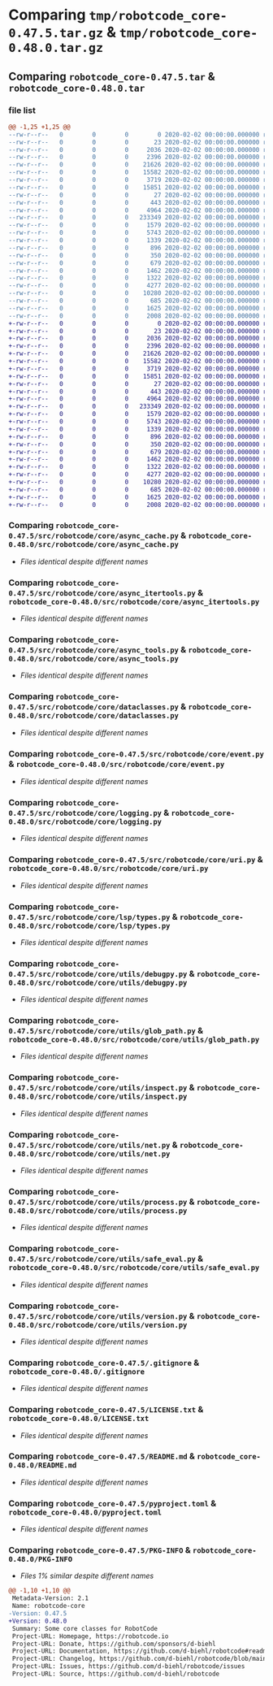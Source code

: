 # Comparing `tmp/robotcode_core-0.47.5.tar.gz` & `tmp/robotcode_core-0.48.0.tar.gz`

## Comparing `robotcode_core-0.47.5.tar` & `robotcode_core-0.48.0.tar`

### file list

```diff
@@ -1,25 +1,25 @@
--rw-r--r--   0        0        0        0 2020-02-02 00:00:00.000000 robotcode_core-0.47.5/src/robotcode/core/__init__.py
--rw-r--r--   0        0        0       23 2020-02-02 00:00:00.000000 robotcode_core-0.47.5/src/robotcode/core/__version__.py
--rw-r--r--   0        0        0     2036 2020-02-02 00:00:00.000000 robotcode_core-0.47.5/src/robotcode/core/async_cache.py
--rw-r--r--   0        0        0     2396 2020-02-02 00:00:00.000000 robotcode_core-0.47.5/src/robotcode/core/async_itertools.py
--rw-r--r--   0        0        0    21626 2020-02-02 00:00:00.000000 robotcode_core-0.47.5/src/robotcode/core/async_tools.py
--rw-r--r--   0        0        0    15582 2020-02-02 00:00:00.000000 robotcode_core-0.47.5/src/robotcode/core/dataclasses.py
--rw-r--r--   0        0        0     3719 2020-02-02 00:00:00.000000 robotcode_core-0.47.5/src/robotcode/core/event.py
--rw-r--r--   0        0        0    15851 2020-02-02 00:00:00.000000 robotcode_core-0.47.5/src/robotcode/core/logging.py
--rw-r--r--   0        0        0       27 2020-02-02 00:00:00.000000 robotcode_core-0.47.5/src/robotcode/core/py.typed
--rw-r--r--   0        0        0      443 2020-02-02 00:00:00.000000 robotcode_core-0.47.5/src/robotcode/core/types.py
--rw-r--r--   0        0        0     4964 2020-02-02 00:00:00.000000 robotcode_core-0.47.5/src/robotcode/core/uri.py
--rw-r--r--   0        0        0   233349 2020-02-02 00:00:00.000000 robotcode_core-0.47.5/src/robotcode/core/lsp/types.py
--rw-r--r--   0        0        0     1579 2020-02-02 00:00:00.000000 robotcode_core-0.47.5/src/robotcode/core/utils/debugpy.py
--rw-r--r--   0        0        0     5743 2020-02-02 00:00:00.000000 robotcode_core-0.47.5/src/robotcode/core/utils/glob_path.py
--rw-r--r--   0        0        0     1339 2020-02-02 00:00:00.000000 robotcode_core-0.47.5/src/robotcode/core/utils/inspect.py
--rw-r--r--   0        0        0      896 2020-02-02 00:00:00.000000 robotcode_core-0.47.5/src/robotcode/core/utils/net.py
--rw-r--r--   0        0        0      350 2020-02-02 00:00:00.000000 robotcode_core-0.47.5/src/robotcode/core/utils/path.py
--rw-r--r--   0        0        0      679 2020-02-02 00:00:00.000000 robotcode_core-0.47.5/src/robotcode/core/utils/process.py
--rw-r--r--   0        0        0     1462 2020-02-02 00:00:00.000000 robotcode_core-0.47.5/src/robotcode/core/utils/safe_eval.py
--rw-r--r--   0        0        0     1322 2020-02-02 00:00:00.000000 robotcode_core-0.47.5/src/robotcode/core/utils/version.py
--rw-r--r--   0        0        0     4277 2020-02-02 00:00:00.000000 robotcode_core-0.47.5/.gitignore
--rw-r--r--   0        0        0    10280 2020-02-02 00:00:00.000000 robotcode_core-0.47.5/LICENSE.txt
--rw-r--r--   0        0        0      685 2020-02-02 00:00:00.000000 robotcode_core-0.47.5/README.md
--rw-r--r--   0        0        0     1625 2020-02-02 00:00:00.000000 robotcode_core-0.47.5/pyproject.toml
--rw-r--r--   0        0        0     2008 2020-02-02 00:00:00.000000 robotcode_core-0.47.5/PKG-INFO
+-rw-r--r--   0        0        0        0 2020-02-02 00:00:00.000000 robotcode_core-0.48.0/src/robotcode/core/__init__.py
+-rw-r--r--   0        0        0       23 2020-02-02 00:00:00.000000 robotcode_core-0.48.0/src/robotcode/core/__version__.py
+-rw-r--r--   0        0        0     2036 2020-02-02 00:00:00.000000 robotcode_core-0.48.0/src/robotcode/core/async_cache.py
+-rw-r--r--   0        0        0     2396 2020-02-02 00:00:00.000000 robotcode_core-0.48.0/src/robotcode/core/async_itertools.py
+-rw-r--r--   0        0        0    21626 2020-02-02 00:00:00.000000 robotcode_core-0.48.0/src/robotcode/core/async_tools.py
+-rw-r--r--   0        0        0    15582 2020-02-02 00:00:00.000000 robotcode_core-0.48.0/src/robotcode/core/dataclasses.py
+-rw-r--r--   0        0        0     3719 2020-02-02 00:00:00.000000 robotcode_core-0.48.0/src/robotcode/core/event.py
+-rw-r--r--   0        0        0    15851 2020-02-02 00:00:00.000000 robotcode_core-0.48.0/src/robotcode/core/logging.py
+-rw-r--r--   0        0        0       27 2020-02-02 00:00:00.000000 robotcode_core-0.48.0/src/robotcode/core/py.typed
+-rw-r--r--   0        0        0      443 2020-02-02 00:00:00.000000 robotcode_core-0.48.0/src/robotcode/core/types.py
+-rw-r--r--   0        0        0     4964 2020-02-02 00:00:00.000000 robotcode_core-0.48.0/src/robotcode/core/uri.py
+-rw-r--r--   0        0        0   233349 2020-02-02 00:00:00.000000 robotcode_core-0.48.0/src/robotcode/core/lsp/types.py
+-rw-r--r--   0        0        0     1579 2020-02-02 00:00:00.000000 robotcode_core-0.48.0/src/robotcode/core/utils/debugpy.py
+-rw-r--r--   0        0        0     5743 2020-02-02 00:00:00.000000 robotcode_core-0.48.0/src/robotcode/core/utils/glob_path.py
+-rw-r--r--   0        0        0     1339 2020-02-02 00:00:00.000000 robotcode_core-0.48.0/src/robotcode/core/utils/inspect.py
+-rw-r--r--   0        0        0      896 2020-02-02 00:00:00.000000 robotcode_core-0.48.0/src/robotcode/core/utils/net.py
+-rw-r--r--   0        0        0      350 2020-02-02 00:00:00.000000 robotcode_core-0.48.0/src/robotcode/core/utils/path.py
+-rw-r--r--   0        0        0      679 2020-02-02 00:00:00.000000 robotcode_core-0.48.0/src/robotcode/core/utils/process.py
+-rw-r--r--   0        0        0     1462 2020-02-02 00:00:00.000000 robotcode_core-0.48.0/src/robotcode/core/utils/safe_eval.py
+-rw-r--r--   0        0        0     1322 2020-02-02 00:00:00.000000 robotcode_core-0.48.0/src/robotcode/core/utils/version.py
+-rw-r--r--   0        0        0     4277 2020-02-02 00:00:00.000000 robotcode_core-0.48.0/.gitignore
+-rw-r--r--   0        0        0    10280 2020-02-02 00:00:00.000000 robotcode_core-0.48.0/LICENSE.txt
+-rw-r--r--   0        0        0      685 2020-02-02 00:00:00.000000 robotcode_core-0.48.0/README.md
+-rw-r--r--   0        0        0     1625 2020-02-02 00:00:00.000000 robotcode_core-0.48.0/pyproject.toml
+-rw-r--r--   0        0        0     2008 2020-02-02 00:00:00.000000 robotcode_core-0.48.0/PKG-INFO
```

### Comparing `robotcode_core-0.47.5/src/robotcode/core/async_cache.py` & `robotcode_core-0.48.0/src/robotcode/core/async_cache.py`

 * *Files identical despite different names*

### Comparing `robotcode_core-0.47.5/src/robotcode/core/async_itertools.py` & `robotcode_core-0.48.0/src/robotcode/core/async_itertools.py`

 * *Files identical despite different names*

### Comparing `robotcode_core-0.47.5/src/robotcode/core/async_tools.py` & `robotcode_core-0.48.0/src/robotcode/core/async_tools.py`

 * *Files identical despite different names*

### Comparing `robotcode_core-0.47.5/src/robotcode/core/dataclasses.py` & `robotcode_core-0.48.0/src/robotcode/core/dataclasses.py`

 * *Files identical despite different names*

### Comparing `robotcode_core-0.47.5/src/robotcode/core/event.py` & `robotcode_core-0.48.0/src/robotcode/core/event.py`

 * *Files identical despite different names*

### Comparing `robotcode_core-0.47.5/src/robotcode/core/logging.py` & `robotcode_core-0.48.0/src/robotcode/core/logging.py`

 * *Files identical despite different names*

### Comparing `robotcode_core-0.47.5/src/robotcode/core/uri.py` & `robotcode_core-0.48.0/src/robotcode/core/uri.py`

 * *Files identical despite different names*

### Comparing `robotcode_core-0.47.5/src/robotcode/core/lsp/types.py` & `robotcode_core-0.48.0/src/robotcode/core/lsp/types.py`

 * *Files identical despite different names*

### Comparing `robotcode_core-0.47.5/src/robotcode/core/utils/debugpy.py` & `robotcode_core-0.48.0/src/robotcode/core/utils/debugpy.py`

 * *Files identical despite different names*

### Comparing `robotcode_core-0.47.5/src/robotcode/core/utils/glob_path.py` & `robotcode_core-0.48.0/src/robotcode/core/utils/glob_path.py`

 * *Files identical despite different names*

### Comparing `robotcode_core-0.47.5/src/robotcode/core/utils/inspect.py` & `robotcode_core-0.48.0/src/robotcode/core/utils/inspect.py`

 * *Files identical despite different names*

### Comparing `robotcode_core-0.47.5/src/robotcode/core/utils/net.py` & `robotcode_core-0.48.0/src/robotcode/core/utils/net.py`

 * *Files identical despite different names*

### Comparing `robotcode_core-0.47.5/src/robotcode/core/utils/process.py` & `robotcode_core-0.48.0/src/robotcode/core/utils/process.py`

 * *Files identical despite different names*

### Comparing `robotcode_core-0.47.5/src/robotcode/core/utils/safe_eval.py` & `robotcode_core-0.48.0/src/robotcode/core/utils/safe_eval.py`

 * *Files identical despite different names*

### Comparing `robotcode_core-0.47.5/src/robotcode/core/utils/version.py` & `robotcode_core-0.48.0/src/robotcode/core/utils/version.py`

 * *Files identical despite different names*

### Comparing `robotcode_core-0.47.5/.gitignore` & `robotcode_core-0.48.0/.gitignore`

 * *Files identical despite different names*

### Comparing `robotcode_core-0.47.5/LICENSE.txt` & `robotcode_core-0.48.0/LICENSE.txt`

 * *Files identical despite different names*

### Comparing `robotcode_core-0.47.5/README.md` & `robotcode_core-0.48.0/README.md`

 * *Files identical despite different names*

### Comparing `robotcode_core-0.47.5/pyproject.toml` & `robotcode_core-0.48.0/pyproject.toml`

 * *Files identical despite different names*

### Comparing `robotcode_core-0.47.5/PKG-INFO` & `robotcode_core-0.48.0/PKG-INFO`

 * *Files 1% similar despite different names*

```diff
@@ -1,10 +1,10 @@
 Metadata-Version: 2.1
 Name: robotcode-core
-Version: 0.47.5
+Version: 0.48.0
 Summary: Some core classes for RobotCode
 Project-URL: Homepage, https://robotcode.io
 Project-URL: Donate, https://github.com/sponsors/d-biehl
 Project-URL: Documentation, https://github.com/d-biehl/robotcode#readme
 Project-URL: Changelog, https://github.com/d-biehl/robotcode/blob/main/CHANGELOG.md
 Project-URL: Issues, https://github.com/d-biehl/robotcode/issues
 Project-URL: Source, https://github.com/d-biehl/robotcode
```

